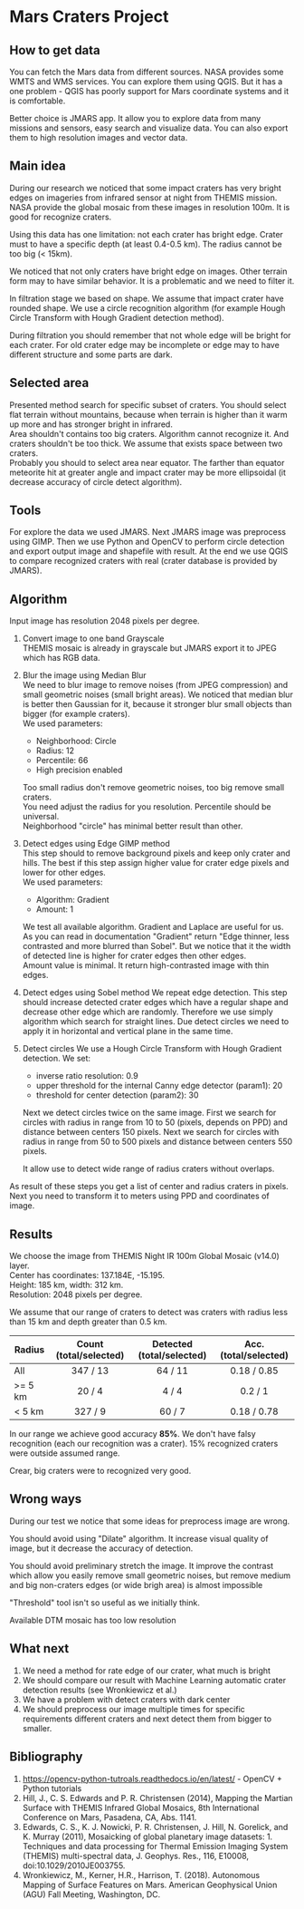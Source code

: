 # Mars Craters Project
## How to get data

You can fetch the Mars data from different sources. NASA provides some WMTS and WMS services.
You can explore them using QGIS. But it has a one problem - QGIS has poorly support for Mars coordinate systems and it is comfortable.

Better choice is JMARS app. It allow you to explore data from many missions and sensors, easy search and visualize data. You can also export them to high resolution images and vector data.

## Main idea

During our research we noticed that some impact craters has very bright edges on imageries from infrared sensor at night from THEMIS mission. NASA provide the global mosaic from these images in resolution 100m. It is good for recognize craters.

Using this data has one limitation: not each crater has bright edge. Crater must to have a specific depth (at least 0.4-0.5 km). The radius cannot be too big (< 15km).

We noticed that not only craters have bright edge on images. Other terrain form may to have similar behavior. It is a problematic and we need to filter it.

In filtration stage we based on shape. We assume that impact crater have rounded shape. We use a circle recognition algorithm (for example Hough Circle Transform with Hough Gradient detection method).

During filtration you should remember that not whole edge will be bright for each crater. For old crater edge may be incomplete or edge may to have different structure and some parts are dark.

## Selected area

Presented method search for specific subset of craters. You should select flat terrain without mountains, because when terrain is higher than it warm up more and has stronger bright in infrared.  
Area shouldn't contains too big craters. Algorithm cannot recognize it.  And craters shouldn't be too thick. We assume that exists space between two craters.  
Probably you should to select area near equator. The farther than equator meteorite hit at greater angle and impact crater may be more ellipsoidal (it decrease accuracy of circle detect algorithm).  

## Tools

For explore the data we used JMARS. Next JMARS image was preprocess using GIMP. Then we use Python and OpenCV to perform circle detection and export output image and shapefile with result. At the end we use QGIS to compare recognized craters with real (crater database is provided by JMARS).

## Algorithm

Input image has resolution 2048 pixels per degree.

1. Convert image to one band Grayscale  
   THEMIS mosaic is already in  grayscale but JMARS export it to JPEG which has RGB data.
2. Blur the image using Median Blur  
   We need to blur image to remove noises (from JPEG compression) and small geometric noises (small bright areas). We noticed that median blur is better then Gaussian for it, because it stronger blur small objects than bigger (for example craters).  
   We used parameters:

   * Neighborhood: Circle
   * Radius: 12
   * Percentile: 66
   * High precision enabled

   Too small radius don't remove geometric noises, too big remove small craters.  
   You need adjust the radius for you resolution. Percentile should be universal.  
   Neighborhood "circle" has minimal better result than other.

3. Detect edges using Edge GIMP method  
   This step should to remove background pixels and keep only crater and hills. The best if this step assign higher value for crater edge pixels and lower for other edges.  
   We used parameters:

   * Algorithm: Gradient
   * Amount: 1

   We test all available algorithm. Gradient and Laplace are useful for us. As you can read in documentation "Gradient" return "Edge thinner, less contrasted and more blurred than Sobel". But we notice that it the width of detected line is higher for crater edges then other edges.  
   Amount value is minimal. It return high-contrasted image with thin edges.

4. Detect edges using Sobel method
   We repeat edge detection. This step should increase detected crater edges which have a regular shape and decrease other edge which are randomly. Therefore we use simply algorithm which search for straight lines. Due detect circles we need to apply it in horizontal and vertical plane in the same time.

5. Detect circles
   We use a Hough Circle Transform with Hough Gradient detection. We set:
   
   * inverse ratio resolution: 0.9
   * upper threshold for the internal Canny edge detector (param1): 20
   * threshold for center detection (param2): 30

   Next we detect circles twice on the same image. First we search for circles with radius in range from 10 to 50 (pixels, depends on PPD) and distance between centers 150 pixels.
   Next we search for circles with radius in range from 50 to 500 pixels and distance between centers 550 pixels.

   It allow use to detect wide range of radius craters without overlaps.

As result of these steps you get a list of center and radius craters in pixels. Next you need to transform it to meters using PPD and coordinates of image.

## Results

We choose the image from THEMIS Night IR 100m Global Mosaic (v14.0) layer.   
Center has coordinates: 137.184E, -15.195.  
Height: 185 km, width: 312 km.  
Resolution: 2048 pixels per degree.

We assume that our range of craters to detect was craters with radius less than 15 km and depth greater than 0.5 km.

| Radius  | Count (total/selected) | Detected (total/selected) | Acc. (total/selected) |
| ------- | :--------------------: | :-----------------------: | :-------------------: |
| All     |        347 / 13        |                   64 / 11 |      0.18 / 0.85      |
| >= 5 km |         20 / 4         |                     4 / 4 |        0.2 / 1        |
| < 5 km  |        327 / 9         |                    60 / 7 |      0.18 / 0.78      |

In our range we achieve good accuracy **85%**. We don't have falsy recognition (each our recognition was a crater). 15% recognized craters were outside assumed range.

Crear, big craters were to recognized very good.

## Wrong ways

During our test we notice that some ideas for preprocess image are wrong.

You should avoid using "Dilate" algorithm. It increase visual quality of image, but it decrease the accuracy of detection.

You should avoid preliminary stretch the image. It improve the contrast which allow you easily remove small geometric noises, but remove medium and big non-craters edges (or wide brigh area) is almost impossible

"Threshold" tool isn't so useful as we initially think.

Available DTM mosaic has too low resolution

## What next

1. We need a method for rate edge of our crater, what much is bright
2. We should compare our result with Machine Learning automatic crater detection results (see Wronkiewicz et al.)
3. We have a problem with detect craters with dark center
4. We should preprocess our image multiple times for specific requirements different craters and next detect them from bigger to smaller.

## Bibliography

1. https://opencv-python-tutroals.readthedocs.io/en/latest/ - OpenCV + Python tutorials
2. Hill, J., C. S. Edwards and P. R. Christensen (2014), Mapping the Martian Surface with THEMIS Infrared Global Mosaics, 8th International Conference on Mars, Pasadena, CA, Abs. 1141.
3. Edwards, C. S., K. J. Nowicki, P. R. Christensen, J. Hill, N. Gorelick, and K. Murray (2011), Mosaicking of global planetary image datasets: 1. Techniques and data processing for Thermal Emission Imaging System (THEMIS) multi-spectral data, J. Geophys. Res., 116, E10008, doi:10.1029/2010JE003755.
4. Wronkiewicz, M., Kerner, H.R., Harrison, T. (2018). Autonomous Mapping of Surface Features on Mars. American Geophysical Union (AGU) Fall Meeting, Washington, DC.